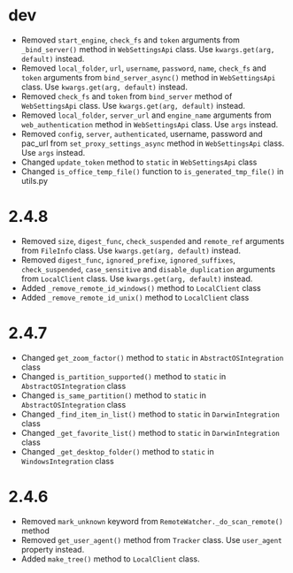 # dev
- Removed `start_engine`, `check_fs` and `token` arguments from `_bind_server()` method in `WebSettingsApi` class. Use `kwargs.get(arg, default)` instead.
- Removed `local_folder`, `url`, `username`, `password`, `name`, `check_fs` and `token` arguments from `bind_server_async()` method in `WebSettingsApi` class. Use `kwargs.get(arg, default)` instead.
- Removed `check_fs` and `token` from `bind_server` method of `WebSettingsApi` class. Use `kwargs.get(arg, default)` instead.
- Removed `local_folder`, `server_url` and `engine_name` arguments from `web_authentication` method in `WebSettingsApi` class. Use `args` instead.
- Removed `config`, `server`, `authenticated`, username, password and pac_url from `set_proxy_settings_async` method in `WebSettingsApi` class. Use `args` instead.
- Changed `update_token` method to `static` in `WebSettingsApi` class
- Changed `is_office_temp_file()` function to `is_generated_tmp_file()` in utils.py

# 2.4.8
- Removed `size`, `digest_func`, `check_suspended` and `remote_ref` arguments from `FileInfo` class. Use `kwargs.get(arg, default)` instead.
- Removed `digest_func`, `ignored_prefixe`, `ignored_suffixes`, `check_suspended`, `case_sensitive` and `disable_duplication` arguments from `LocalClient` class. Use `kwargs.get(arg, default)` instead.
- Added `_remove_remote_id_windows()` method to `LocalClient` class
- Added `_remove_remote_id_unix()` method to `LocalClient` class

# 2.4.7
- Changed `get_zoom_factor()` method to `static` in `AbstractOSIntegration` class
- Changed `is_partition_supported()` method to `static` in `AbstractOSIntegration` class
- Changed `is_same_partition()` method to `static` in `AbstractOSIntegration` class
- Changed `_find_item_in_list()` method to `static` in `DarwinIntegration` class
- Changed `_get_favorite_list()` method to `static` in `DarwinIntegration` class
- Changed `_get_desktop_folder()` method to `static` in `WindowsIntegration` class

# 2.4.6
- Removed `mark_unknown` keyword from `RemoteWatcher._do_scan_remote()` method
- Removed `get_user_agent()` method from `Tracker` class. Use `user_agent` property instead.
- Added `make_tree()` method to `LocalClient` class.
